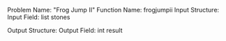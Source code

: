Problem Name: "Frog Jump II"
Function Name: frogjumpii
Input Structure:
Input Field: list<int> stones

Output Structure:
Output Field: int result